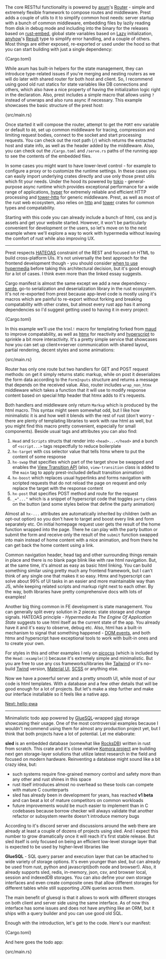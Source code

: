 The core RESTful functionality is powered by [axum](https://github.com/tokio-rs/axum)'s [Router](https://docs.rs/axum/latest/axum/struct.Router.html) - simple and extremely flexible framework to compose routes and middleware. Prest adds a couple of utils to it to simplify common host needs: server startup with a bunch of common middleware, embedding files by lazily reading from disk in debug mode and including into the binary for the releases based on [rust-embed](https://github.com/pyrossh/rust-embed), global state variables based on [Lazy](https://docs.rs/once_cell/latest/once_cell/sync/struct.Lazy.html) initialization, [anyhow](https://github.com/dtolnay/anyhow)'s [Result](https://docs.rs/anyhow/latest/anyhow/type.Result.html) type to simplify error handling, and a couple of others. Most things are either exposed, re-exported or used under the hood so that you can start building with just a single dependency:

{Cargo.toml}

While axum has built-in helpers for the state management, they can introduce type-related issues if you're merging and nesting routers as we will do later with shared router for both host and client. So, I recommend using good old rust statics for state variables like DB connections and others, which also have a nice property of having the initializaiton logic right in the declaration. Also, prest includes a simple macro that allows using `?` instead of unwraps and also runs async if necessary. This example showcases the basic structure of the prest host:

{src/main.rs}

Once started it will compose the router, attempt to get the `PORT` env variable or default to `80`, set up common middleware for tracing, compression and limiting request bodies, connect to the socket and start processing requests. You can check out the root path (`/`) which returns the extracted host and state info, as well as the header added by the middleware. Also, you can check out the `/Cargo.toml` and `/serve.rs` paths of the running app to see the contents of the embedded files.

In some cases you might want to have lower-level control - for example to configure a proxy or to customize the runtime settings. In these cases you can easily import underlying crates directly and use only those prest utils which fit your needs. Under the hood its powered by [tokio](https://docs.rs/tokio/latest/tokio/) - general-purpose async runtime which provides exceptional performance for a wide range of applications, [hyper](https://hyper.rs/) for extremely reliable and efficient HTTP processing and [tower-http](https://github.com/tower-rs/tower-http) for generic middleware. Prest, as well as most of the rust web ecosystem, also relies on [http](https://docs.rs/http/latest/http/) and [tower](https://docs.rs/tower/latest/tower/) crates for common types and compatability.

Starting with this code you can already include a bunch of html, css and js assets and get your website started. However, it won't be particularly convenient for development or the users, so let's move on to the next example where we'll explore a way to work with hypermedia without leaving the comfort of rust while also improving UX.

--------------------------------------------------------------------------------------------------------------------------------------------

Prest respects [HATEOAS](https://htmx.org/essays/hateoas/) constraint of the REST and focused on HTML to build cross-platform UIs. It's not universally the best approach for the frontend development though - you should consider [when to use hypermedia](https://htmx.org/essays/when-to-use-hypermedia/) before taking this architectural decision, but it's good enough for a lot of cases. I think even more than the linked essay suggests.

Cargo manifest is almost the same except we add a new dependency - [serde](https://serde.rs/), go-to serialization and deserialization library in the rust ecosystem. It's not re-exported from prest because app-level code is mostly using it's macros which are painful to re-export without forking and breaking compatability with other crates, but almost every rust app has it among dependencies so I'd suggest getting used to having it in every project: 

{Cargo.toml}

In this example we'll use the `html!` macro for templating forked from [maud](https://github.com/lambda-fairy/maud) to improve compatability, as well as [htmx](https://htmx.org/) for reactivity and [hyperscript](https://hyperscript.org/) to sprinkle a bit more interactivity. It's a pretty simple service that showcases how you can set up client<->server communication with shared layout, partial rendering, decent styles and some animations:

{src/main.rs}

Router has only one route but two handlers for GET and POST request methods: on get it simply returns static markup, while on post it deserializes the form data according to the `FormInputs` structure and returns a message that depends on the received value. Also, router includes `wrap_non_htmx` middleware which takes a function that it will use to modify response content based on special http header that htmx adds to it's requests.

Both handlers and middleware only return `Markup` which is produced by the html macro. This syntax might seem somewhat odd, but I like how minimalistic it is and how well it blends with the rest of rust (don't worry - there are plenty of templating libraries to work with raw html as well, but you might find this macro pretty convenient, especially for small components). Beside usual tags and attributes you can also find:

1. `Head` and `Scripts` structs that render into `<head>...</head>` and a bunch of `<script...>` tags respectfully to reduce boilerplate
2. `hx-target` with css selector value that tells htmx where to put the content of some response
3. `hx-swap` that specifies which part of the target show be swapped and enables the [View Transition API](https://developer.mozilla.org/en-US/docs/Web/API/View_Transitions_API) (also, `view-transition` class is added to the `main` tag to apply prest-included default transition animation)
4. `hx-boost` which replaces usual hyperlinks and forms navigation with scripted requests that do not reload the page on request and only replace the target with the response content
5. `hx-post` that specifies POST method and route for the request
6. `_="..."` which is a snippet of hyperscript code that toggles `party` class on the button (and some styles below that define the party animation)

Almost all `hx-...` attributes are automatically inherited by children (with an opt-out option) so you don't have to target and boost every link and form separately etc. On initial homepage request user gets the result of the home function wrapped into the page. There he can play with the party button or submit the form and receive only the result of the `submit` function swapped into main instead of home content with a nice animation, and from there he can get back the home content using a link. 

Common navigation header, head tag and other surrounding things remain in place and there is no blank page blink like with raw html navigation. But, at the same time, it's almost as easy as basic html linking. You can build something similar using pretty much any frontend framework, but I can't think of any single one that makes it so easy. Htmx and hyperscript can solve about 99% of UI tasks in an easier and more maintainable way than JS, while keeping related scripts and markup right next to each other. By the way, both libraries have pretty comprehensive docs with lots of examples!

Another big thing common in FE development is state management. You can generally split every solution in 2 pieces: state storage and change signals. HATEOAS principle - *Hypermedia As The Engine Of Application State* suggests to use html itself as the current state of the app. You already have it and it's easy to observe, debug etc. Also, html has a built-in mechanism to signal that something happened - [DOM events](https://en.wikipedia.org/wiki/DOM_event), and both htmx and hyperscript have exceptional tools to work with built-in ones and to create your own.

For styles in this and other examples I rely on [picocss](https://picocss.com/) (which is included by the `Head::example()`) because it's extremely simple and minimalistic. But you are free to use any css frameworks/libraries like [Tailwind](https://tailwindcss.com/) or it's no-build [Twind](https://twind.dev/) version, [Material UI](https://www.muicss.com/), [SCSS](https://prest.blog/with-grass-scss) or anything else.

Now we have a powerful server and a pretty smooth UI, while most of our code is html templates. With a database and a few other details that will be good enough for a lot of projects. But let's make a step further and make our interface installable so it feels like a native app.

[Next: hello-pwa](https://prest.blog/hello-pwa)

---------------------------------------------------------------------------------------------------------

Minimalistic todo app powered by [GlueSQL](https://gluesql.org/docs/)-wrapped [sled](http://sled.rs/) storage showcasing their usage. One of the most controversial examples because I wouldn't recommend using them for almost any production project yet, but I think that both projects have a lot of potential. Let me elaborate:

**sled** is an embedded database (somewhat like [RocksDB](https://rocksdb.org/)) written in rust from scratch. This crate and it's close relative 
[Komora project](https://github.com/komora-io) are building next gen storage-layer solutions that utilize latest research in the field and focused on modern hardware. Reinventing a database might sound like a bit crazy idea, but: 

* such systems require fine-grained memory control and safety more than any other and rust shines in this space
* rust itself introduces almost no overhead so these tools can compete with mature C counterparts
* sled has already been in development for years, has reached **v1 beta** and can beat a lot of mature competitors on common workloads
* future improvements would be much easier to implement than in C codebases because borrow checker will always validate that another refactor or subsystem rewrite doesn't introduce memory bugs

According to it's discord server and discussions around the web there are already at least a couple of dozens of projects using sled. And I expect this number to grow dramatically once it will reach it's first stable release. But sled itself is only focused on being an efficient low-level storage layer that is expected to be used by higher-level libraries like 

**GlueSQL** - SQL query parser and execution layer that can be attached to wide variety of storage options. It's even younger than sled, but can already be used from rust, python and javascript(both node and browser!). Also, it already supports sled, redis, in-memory, json, csv, and browser local, session and indexedDB storages. You can also define your own storage interfaces and even create composite ones that allow different storages for different tables while still supporting JOIN queries across them.

The main benefit of gluesql is that it allows to work with different storages on both client and server side using the same interface. As of now this interface has some issues and does not have anything like an ORM, but it ships with a query builder and you can use good old SQL. 

Enough with the introduction, let's get to the code. Here's our manifest:

{Cargo.toml}

And here goes the todo app:

{src/main.rs}
